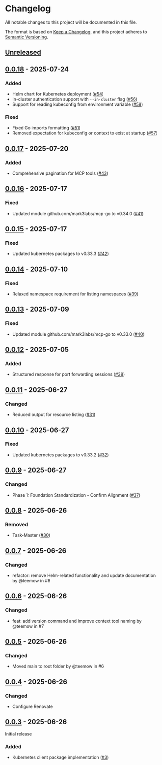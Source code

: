# Changelog

All notable changes to this project will be documented in this file.

The format is based on [Keep a Changelog](https://keepachangelog.com/en/1.0.0/),
and this project adheres to [Semantic Versioning](https://semver.org/spec/v2.0.0.html).

## [Unreleased]

## [0.0.18] - 2025-07-24

### Added
- Helm chart for Kubernetes deployment ([#54](https://github.com/giantswarm/mcp-kubernetes/pull/54))
- In-cluster authentication support with `--in-cluster` flag ([#56](https://github.com/giantswarm/mcp-kubernetes/pull/56))
- Support for reading kubeconfig from environment variable ([#58](https://github.com/giantswarm/mcp-kubernetes/pull/58))

### Fixed
- Fixed Go imports formatting ([#51](https://github.com/giantswarm/mcp-kubernetes/pull/51))
- Removed expectation for kubeconfig or context to exist at startup ([#57](https://github.com/giantswarm/mcp-kubernetes/pull/57))

## [0.0.17] - 2025-07-20

### Added
- Comprehensive pagination for MCP tools ([#43](https://github.com/giantswarm/mcp-kubernetes/pull/43))

## [0.0.16] - 2025-07-17

### Fixed
- Updated module github.com/mark3labs/mcp-go to v0.34.0 ([#41](https://github.com/giantswarm/mcp-kubernetes/pull/41))

## [0.0.15] - 2025-07-17

### Fixed
- Updated kubernetes packages to v0.33.3 ([#42](https://github.com/giantswarm/mcp-kubernetes/pull/42))

## [0.0.14] - 2025-07-10

### Fixed
- Relaxed namespace requirement for listing namespaces ([#39](https://github.com/giantswarm/mcp-kubernetes/pull/39))

## [0.0.13] - 2025-07-09

### Fixed
- Updated module github.com/mark3labs/mcp-go to v0.33.0 ([#40](https://github.com/giantswarm/mcp-kubernetes/pull/40))

## [0.0.12] - 2025-07-05

### Added
- Structured response for port forwarding sessions ([#38](https://github.com/giantswarm/mcp-kubernetes/pull/38))

## [0.0.11] - 2025-06-27

### Changed
- Reduced output for resource listing ([#31](https://github.com/giantswarm/mcp-kubernetes/pull/31))

## [0.0.10] - 2025-06-27

### Fixed
- Updated kubernetes packages to v0.33.2 ([#32](https://github.com/giantswarm/mcp-kubernetes/pull/32))

## [0.0.9] - 2025-06-27

### Changed
- Phase 1: Foundation Standardization - Confirm Alignment ([#37](https://github.com/giantswarm/mcp-kubernetes/pull/37))

## [0.0.8] - 2025-06-26

### Removed
- Task-Master ([#30](https://github.com/giantswarm/mcp-kubernetes/pull/30))

## [0.0.7] - 2025-06-26

### Changed
- refactor: remove Helm-related functionality and update documentation by @teemow in #8

## [0.0.6] - 2025-06-26

### Changed
- feat: add version command and improve context tool naming by @teemow in #7

## [0.0.5] - 2025-06-26

### Changed
- Moved main to root folder by @teemow in #6

## [0.0.4] - 2025-06-26

### Changed
- Configure Renovate

## [0.0.3] - 2025-06-26

Initial release

### Added
- Kubernetes client package implementation ([#3](https://github.com/giantswarm/mcp-kubernetes/pull/3))


[Unreleased]: https://github.com/giantswarm/mcp-kubernetes/compare/v0.0.18...HEAD
[0.0.18]: https://github.com/giantswarm/mcp-kubernetes/compare/v0.0.17...v0.0.18
[0.0.17]: https://github.com/giantswarm/mcp-kubernetes/compare/v0.0.16...v0.0.17
[0.0.16]: https://github.com/giantswarm/mcp-kubernetes/compare/v0.0.15...v0.0.16
[0.0.15]: https://github.com/giantswarm/mcp-kubernetes/compare/v0.0.14...v0.0.15
[0.0.14]: https://github.com/giantswarm/mcp-kubernetes/compare/v0.0.13...v0.0.14
[0.0.13]: https://github.com/giantswarm/mcp-kubernetes/compare/v0.0.12...v0.0.13
[0.0.12]: https://github.com/giantswarm/mcp-kubernetes/compare/v0.0.11...v0.0.12
[0.0.11]: https://github.com/giantswarm/mcp-kubernetes/compare/v0.0.10...v0.0.11
[0.0.10]: https://github.com/giantswarm/mcp-kubernetes/compare/v0.0.9...v0.0.10
[0.0.9]: https://github.com/giantswarm/mcp-kubernetes/compare/v0.0.8...v0.0.9
[0.0.8]: https://github.com/giantswarm/mcp-kubernetes/compare/v0.0.7...v0.0.8
[0.0.7]: https://github.com/giantswarm/mcp-kubernetes/compare/v0.0.6...v0.0.7
[0.0.6]: https://github.com/giantswarm/mcp-kubernetes/compare/v0.0.5...v0.0.6
[0.0.5]: https://github.com/giantswarm/mcp-kubernetes/compare/v0.0.4...v0.0.5
[0.0.4]: https://github.com/giantswarm/mcp-kubernetes/compare/v0.0.3...v0.0.4
[0.0.3]: https://github.com/giantswarm/mcp-kubernetes/releases/tag/v0.0.3
